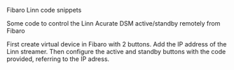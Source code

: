 Fibaro Linn code snippets

Some code to control the Linn Acurate DSM active/standby remotely from Fibaro

First create virtual device in Fibaro with 2 buttons. Add the IP address of the Linn streamer.
Then configure the active and standby buttons with the code provided, referring to the IP adress.
